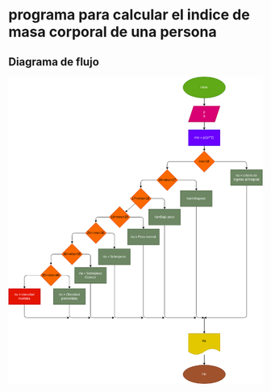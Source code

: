 # programa para calcular el indice de masa corporal de una persona

## Diagrama de flujo

![Diagrama de flujo](diagrama.png "Diagrama de flujo.")